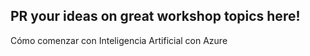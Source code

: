 ## PR your ideas on great workshop topics here!
Cómo comenzar con Inteligencia Artificial con Azure
